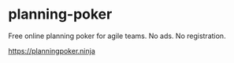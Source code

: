 # planning-poker
Free online planning poker for agile teams. No ads. No registration.

https://planningpoker.ninja
